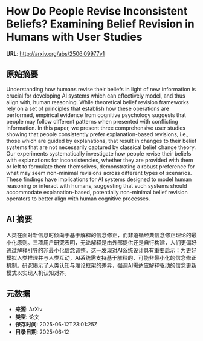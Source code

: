 # How Do People Revise Inconsistent Beliefs? Examining Belief Revision in Humans with User Studies

**URL**: http://arxiv.org/abs/2506.09977v1

## 原始摘要

Understanding how humans revise their beliefs in light of new information is
crucial for developing AI systems which can effectively model, and thus align
with, human reasoning. While theoretical belief revision frameworks rely on a
set of principles that establish how these operations are performed, empirical
evidence from cognitive psychology suggests that people may follow different
patterns when presented with conflicting information. In this paper, we present
three comprehensive user studies showing that people consistently prefer
explanation-based revisions, i.e., those which are guided by explanations, that
result in changes to their belief systems that are not necessarily captured by
classical belief change theory. Our experiments systematically investigate how
people revise their beliefs with explanations for inconsistencies, whether they
are provided with them or left to formulate them themselves, demonstrating a
robust preference for what may seem non-minimal revisions across different
types of scenarios. These findings have implications for AI systems designed to
model human reasoning or interact with humans, suggesting that such systems
should accommodate explanation-based, potentially non-minimal belief revision
operators to better align with human cognitive processes.


## AI 摘要

人类在面对新信息时倾向于基于解释的信念修正，而非遵循经典信念修正理论的最小化原则。三项用户研究表明，无论解释是由外部提供还是自行构建，人们更偏好通过解释引导的非最小化信念调整。这一发现对AI系统设计具有重要启示：为更好模拟人类推理并与人类互动，AI系统需支持基于解释的、可能非最小化的信念修正机制。研究揭示了人类认知与理论框架的差异，强调AI需适应解释驱动的信念更新模式以实现人机认知对齐。

## 元数据

- **来源**: ArXiv
- **类型**: 论文
- **保存时间**: 2025-06-12T23:01:25Z
- **目录日期**: 2025-06-12

